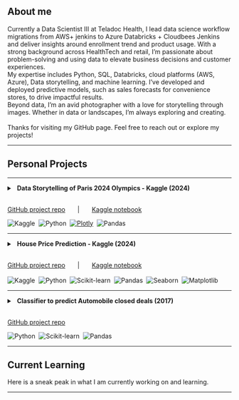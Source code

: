 ## About me

Currently a Data Scientist III at Teladoc Health, I lead data science workflow migrations from AWS+ jenkins to Azure Databricks + Cloudbees Jenkins and deliver insights around enrollment trend and product usage. With a strong background across HealthTech and retail, I’m passionate about problem-solving and using data to elevate business decisions and customer experiences.
<br>
My expertise includes Python, SQL, Databricks, cloud platforms (AWS, Azure), Data storytelling, and machine learning. I’ve developed and deployed predictive models, such as sales forecasts for convenience stores, to drive impactful results.
<br>
Beyond data, I’m an avid photographer with a love for storytelling through images. Whether in data or landscapes, I’m always exploring and creating.
<br><br>
Thanks for visiting my GitHub page. Feel free to reach out or explore my projects!

---

## Personal Projects
---

<details>
  <summary> <b> &nbsp; Data Storytelling of Paris 2024 Olympics - Kaggle (2024) </b> </summary>
  
  Data Story telling on Paris 2024 Olympics. Understand the data around Paris 2024 Olympics and visualize interesting findings.

  Storytelling from few point of Views -<br><br>
  __1. Overall athletes POV__ <br>
  Story around Age and Gender<br>

  <img src="images/kaggle_paris_olympics_results/violin_chart_athletes_age_per_gender.png?raw=true" width="1000" height="350" />
  <p style="text-align: center; font-size: smaller; font-style: italic;">fig: Violin chart depicting vriance of Age per Gender.</p>
  <br>
  Ranking based on most athletes from a Country, color codes on Discpline. Most athletes from each country seem to be part of Athletics discline. Athletics combines all track and field events like running, long jump and more.<br>
  
  <br>
  <img src="images/kaggle_paris_olympics_results/athletes_per_discipline_per_country.png?raw=true" width="1000" height="350" />
  <p style="text-align: center; font-size: smaller; font-style: italic;">fig: Histogram of top countries based on # of athletes representing it.</p>

  __2. An athlete's POV - Novak Djokovic__ <br>
  I am fan of Novak and seeing him win his first Olympics Gold medal was very satisfying. <br>

  <img src="images/kaggle_paris_olympics_results/novak_djokovic_journey.png?raw=true" width="1000" height="350" />
  <p style="text-align: center; font-size: smaller; font-style: italic;">fig: Scatterplot to plot Djokovic's journey to his Olympic Gold medal.</p>
  

  __3. Medalists POV__ <br>
  Plotted histogram for Gold medalists on Country and Discpline level to understand the ranking. We could most medals are won by USA. <br>

  <img src="images/kaggle_paris_olympics_results/gold_medalists_summary.png?raw=true" width="1000" height="350" />
  <p style="text-align: center; font-size: smaller; font-style: italic;">fig: Histogram for Gold Medalists.</p>
  <br>
  
  Used <a href='https://plotly.com/'>plotly</a>  for visualization because of it's very interactive and ease of use. Check out my Kaggle notebook to view the interactive plots.<br>
</details><br>

[GitHub project repo](https://github.com/kartikpradyumna92/Kaggle_Paris2024_Olympics) &nbsp;&nbsp;&nbsp;&nbsp;&nbsp;&nbsp;|&nbsp;&nbsp;&nbsp;&nbsp;&nbsp;&nbsp;
[Kaggle notebook](https://www.kaggle.com/code/kartikpradyumna92/data-story-telling-on-paris-2024-olympics) <br>

![Kaggle](https://img.shields.io/badge/Kaggle-20BEFF?style=flat&logo=kaggle&logoColor=white)&nbsp;
![Python](https://img.shields.io/badge/Python-3776AB?style=for-the-badge&logo=python&logoColor=white)&nbsp;
[![Plotly](https://img.shields.io/badge/Plotly-brightgreen)](https://plotly.com/)&nbsp;
![Pandas](https://img.shields.io/badge/Pandas-150458?style=flat&logo=pandas&logoColor=white)



---
<details>
  <summary> <b> &nbsp; House Price Prediction - Kaggle (2024) </b> </summary>
  <br>

  Used Kaggle dataset on House Prices to predict the prices given multitude of features  like area, bedrooms, and more.<br>
  Features were correlated to each other and hence suffered with multicollinearity. Below is the correlation matrix showcasing it. <br><br>
  <img src="images/house_price_corr_matrix.png?raw=true"/>
  <p style="text-align: center; font-size: smaller; font-style: italic;">fig: Correlation Matrix of the features.</p>
  <br>
  Used Lasso and Ridge regression since they handle multi-variable data, and multicollinearity well. <br>
  This has improved the accuracy, achieved r2 score = 0.7092047042418796 on the test data. <br><br>

</details><br>

[GitHub project repo](https://github.com/kartikpradyumna92/Kaggle_House_Price_Predictions) &nbsp;&nbsp;&nbsp;&nbsp;&nbsp;&nbsp;|&nbsp;&nbsp;&nbsp;&nbsp;&nbsp;&nbsp;
[Kaggle notebook](https://www.kaggle.com/code/kartikpradyumna92/housing-price-prediction/notebook) <br>
<br>
![Kaggle](https://img.shields.io/badge/Kaggle-20BEFF?style=flat&logo=kaggle&logoColor=white)&nbsp;
![Python](https://img.shields.io/badge/Python-3776AB?style=for-the-badge&logo=python&logoColor=white)&nbsp;
![Scikit-learn](https://img.shields.io/badge/scikit--learn-F7931E?style=flat&logo=scikit-learn&logoColor=white)&nbsp;
![Pandas](https://img.shields.io/badge/Pandas-150458?style=flat&logo=pandas&logoColor=white)&nbsp;
![Seaborn](https://img.shields.io/badge/Seaborn-30A9DE?style=flat&logo=seaborn&logoColor=white)&nbsp;
![Matplotlib](https://img.shields.io/badge/Matplotlib-003B57?style=flat&logo=matplotlib&logoColor=white)


---
<details>
  <summary> <b> &nbsp; Classifier to predict Automobile closed deals (2017) </b> </summary>
  <br>
  Built a Random Forest classifier on high-dimensional data for predicting deal closures, while handling missing data values and outliers. used Inter Quartile Range (IQR) to handle the outliers.
  <br>
  Results of the Classifer- <br>
    - Area under curve: 0.91378991803<br>
    - f1_score: 0.905041605482<br>

  __<b>Confusion Matrix:</b>__

      |                | 0 (Closed)          | 1 (Open)            |
      |----------------|---------------------|---------------------|
      | 0 (Closed)     |       71809         |          6          |
      | 1 (Open)       |       770           |          3698       |

</details> <br>


[GitHub project repo](https://github.com/kartikpradyumna92/Data-Science--Analysis-of-automobiles-deals-captured)


![Python](https://img.shields.io/badge/Python-3776AB?style=for-the-badge&logo=python&logoColor=white)&nbsp;
![Scikit-learn](https://img.shields.io/badge/scikit--learn-F7931E?style=flat&logo=scikit-learn&logoColor=white)&nbsp;
![Pandas](https://img.shields.io/badge/Pandas-150458?style=flat&logo=pandas&logoColor=white)

---

## Current Learning

Here is a sneak peak in what I am currently working on and learning.

---




